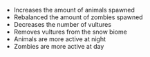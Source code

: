 - Increases the amount of animals spawned
- Rebalanced the amount of zombies spawned
- Decreases the number of vultures
- Removes vultures from the snow biome
- Animals are more active at night
- Zombies are more active at day
